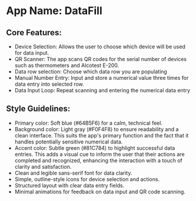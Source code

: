 # **App Name**: DataFill

## Core Features:

- Device Selection: Allows the user to choose which device will be used for data input.
- QR Scanner: The app scans QR codes for the serial number of devices such as thermometers and Alcotest E-200.
- Data row selection: Choose which data row you are populating
- Manual Number Entry: Input and store a numerical value three times for data entry into selected row.
- Data Input Loop: Repeat scanning and entering the numerical data entry

## Style Guidelines:

- Primary color: Soft blue (#64B5F6) for a calm, technical feel.
- Background color: Light gray (#F0F4F8) to ensure readability and a clean interface. This suits the app's primary function and the fact that it handles potentially sensitive numerical data.
- Accent color: Subtle green (#81C784) to highlight successful data entries. This adds a visual cue to inform the user that their actions are completed and recognized, enhancing the interaction with a touch of clarity and satisfaction.
- Clean and legible sans-serif font for data clarity.
- Simple, outline-style icons for device selection and actions.
- Structured layout with clear data entry fields.
- Minimal animations for feedback on data input and QR code scanning.